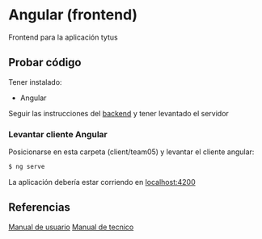 # Angular (frontend)
Frontend para la aplicación tytus

## Probar código
Tener instalado:
* Angular

Seguir las instrucciones del [backend](../../server/team05) y tener levantado el servidor


### Levantar cliente Angular
Posicionarse en esta carpeta (client/team05) y levantar el cliente angular:

```cmd
$ ng serve
```

La aplicación debería estar corriendo en [localhost:4200](http://localhost:4200)

## Referencias
[Manual de usuario](USUARIO.md)
[Manual de tecnico](TECNICO.md)